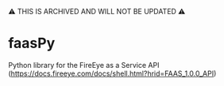⚠️ THIS IS ARCHIVED AND WILL NOT BE UPDATED ⚠️

# faasPy

Python library for the FireEye as a Service API (https://docs.fireeye.com/docs/shell.html?hrid=FAAS_1.0.0_API)

